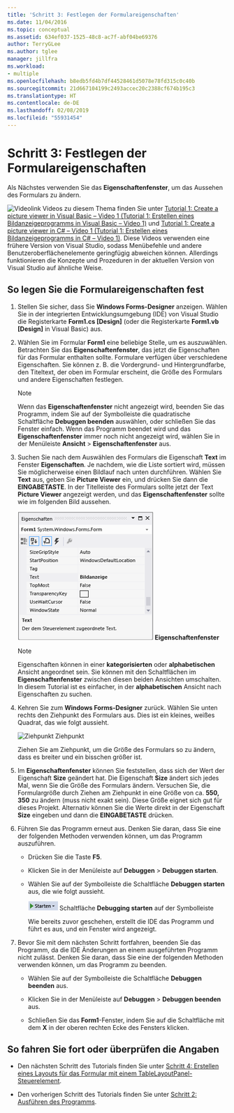 ```yaml
---
title: 'Schritt 3: Festlegen der Formulareigenschaften'
ms.date: 11/04/2016
ms.topic: conceptual
ms.assetid: 634ef037-1525-48c8-ac7f-abf04be69376
author: TerryGLee
ms.author: tglee
manager: jillfra
ms.workload:
- multiple
ms.openlocfilehash: b8edb5fd4b7df44528461d5078e78fd315c0c40b
ms.sourcegitcommit: 21d667104199c2493accec20c2388cf674b195c3
ms.translationtype: HT
ms.contentlocale: de-DE
ms.lasthandoff: 02/08/2019
ms.locfileid: "55931454"
---
```

# <a name="step-3-set-your-form-properties"></a>Schritt 3: Festlegen der Formulareigenschaften
Als Nächstes verwenden Sie das **Eigenschaftenfenster**, um das Aussehen des Formulars zu ändern.

 ![Videolink](../data-tools/media/playvideo.gif) Videos zu diesem Thema finden Sie unter [Tutorial 1: Create a picture viewer in Visual Basic – Video 1 (Tutorial 1: Erstellen eines Bildanzeigeprogramms in Visual Basic – Video 1)](http://go.microsoft.com/fwlink/?LinkId=205209) und [Tutorial 1: Create a picture viewer in C# – Video 1 (Tutorial 1: Erstellen eines Bildanzeigeprogramms in C# – Video 1)](http://go.microsoft.com/fwlink/?LinkId=205199). Diese Videos verwenden eine frühere Version von Visual Studio, sodass Menübefehle und andere Benutzeroberflächenelemente geringfügig abweichen können. Allerdings funktionieren die Konzepte und Prozeduren in der aktuellen Version von Visual Studio auf ähnliche Weise.

## <a name="to-set-your-form-properties"></a>So legen Sie die Formulareigenschaften fest

1. Stellen Sie sicher, dass Sie **Windows Forms-Designer** anzeigen. Wählen Sie in der integrierten Entwicklungsumgebung (IDE) von Visual Studio die Registerkarte **Form1.cs [Design]** (oder die Registerkarte **Form1.vb [Design]** in Visual Basic) aus.

2. Wählen Sie im Formular **Form1** eine beliebige Stelle, um es auszuwählen. Betrachten Sie das **Eigenschaftenfenster**, das jetzt die Eigenschaften für das Formular enthalten sollte. Formulare verfügen über verschiedene Eigenschaften. Sie können z. B. die Vordergrund- und Hintergrundfarbe, den Titeltext, der oben im Formular erscheint, die Größe des Formulars und andere Eigenschaften festlegen.

   > [!NOTE]
   >  Wenn das **Eigenschaftenfenster** nicht angezeigt wird, beenden Sie das Programm, indem Sie auf der Symbolleiste die quadratische Schaltfläche **Debuggen beenden** auswählen, oder schließen Sie das Fenster einfach. Wenn das Programm beendet wird und das **Eigenschaftenfenster** immer noch nicht angezeigt wird, wählen Sie in der Menüleiste **Ansicht** > **Eigenschaftenfenster** aus.

3. Suchen Sie nach dem Auswählen des Formulars die Eigenschaft **Text** im Fenster **Eigenschaften**. Je nachdem, wie die Liste sortiert wird, müssen Sie möglicherweise einen Bildlauf nach unten durchführen. Wählen Sie **Text** aus, geben Sie **Picture Viewer** ein, und drücken Sie dann die **EINGABETASTE**.  In der Titelleiste des Formulars sollte jetzt der Text **Picture Viewer** angezeigt werden, und das **Eigenschaftenfenster** sollte wie im folgenden Bild aussehen.

    ![Eigenschaftenfenster](../ide/media/express_edittextproperty.png)
   **Eigenschaftenfenster**

   > [!NOTE]
   >  Eigenschaften können in einer **kategorisierten** oder **alphabetischen** Ansicht angeordnet sein. Sie können mit den Schaltflächen im **Eigenschaftenfenster** zwischen diesen beiden Ansichten umschalten. In diesem Tutorial ist es einfacher, in der **alphabetischen** Ansicht nach Eigenschaften zu suchen.

4. Kehren Sie zum **Windows Forms-Designer** zurück. Wählen Sie unten rechts den Ziehpunkt des Formulars aus. Dies ist ein kleines, weißes Quadrat, das wie folgt aussieht.

    ![Ziehpunkt](../ide/media/express_bottomrt_drag.png) Ziehpunkt

    Ziehen Sie am Ziehpunkt, um die Größe des Formulars so zu ändern, dass es breiter und ein bisschen größer ist.

5. Im **Eigenschaftenfenster** können Sie feststellen, dass sich der Wert der Eigenschaft **Size** geändert hat. Die Eigenschaft **Size** ändert sich jedes Mal, wenn Sie die Größe des Formulars ändern. Versuchen Sie, die Formulargröße durch Ziehen am Ziehpunkt in eine Größe von ca. **550, 350** zu ändern (muss nicht exakt sein). Diese Größe eignet sich gut für dieses Projekt. Alternativ können Sie die Werte direkt in der Eigenschaft **Size** eingeben und dann die **EINGABETASTE** drücken.

6. Führen Sie das Programm erneut aus. Denken Sie daran, dass Sie eine der folgenden Methoden verwenden können, um das Programm auszuführen.

   - Drücken Sie die Taste **F5**.

   - Klicken Sie in der Menüleiste auf **Debuggen** > **Debuggen starten**.

   - Wählen Sie auf der Symbolleiste die Schaltfläche **Debuggen starten** aus, die wie folgt aussieht.

      ![Schaltfläche „Debugging starten“ in der Symbolleiste](../ide/media/express_icondebug.png)
      Schaltfläche **Debugging starten** auf der Symbolleiste

     Wie bereits zuvor geschehen, erstellt die IDE das Programm und führt es aus, und ein Fenster wird angezeigt.

7. Bevor Sie mit dem nächsten Schritt fortfahren, beenden Sie das Programm, da die IDE Änderungen an einem ausgeführten Programm nicht zulässt. Denken Sie daran, dass Sie eine der folgenden Methoden verwenden können, um das Programm zu beenden.

   -   Wählen Sie auf der Symbolleiste die Schaltfläche **Debuggen beenden** aus.

   -   Klicken Sie in der Menüleiste auf **Debuggen** > **Debuggen beenden** aus.

   -   Schließen Sie das **Form1**-Fenster, indem Sie auf die Schaltfläche mit dem **X** in der oberen rechten Ecke des Fensters klicken.

## <a name="to-continue-or-review"></a>So fahren Sie fort oder überprüfen die Angaben

-   Den nächsten Schritt des Tutorials finden Sie unter [Schritt 4: Erstellen eines Layouts für das Formular mit einem TableLayoutPanel-Steuerelement](../ide/step-4-lay-out-your-form-with-a-tablelayoutpanel-control.md).

-   Den vorherigen Schritt des Tutorials finden Sie unter [Schritt 2: Ausführen des Programms](../ide/step-2-run-your-program.md).
